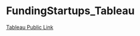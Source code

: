 # FundingStartups_Tableau

[Tableau Public Link](https://public.tableau.com/app/profile/celine7593/viz/FundingStartups/FundingStartupsStory?publish=yes)
